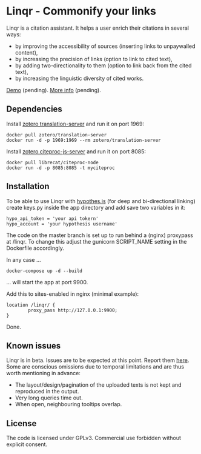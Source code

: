 # Linqr - Commonify your links

Linqr is a citation assistant. It helps a user enrich their citations in several ways:
- by improving the accessibility of sources (inserting links to unpaywalled content),
- by increasing the precision of links (option to link to cited text),
- by adding two-directionality to them (option to link back from the cited text),
- by increasing the linguistic diversity of cited works.

[Demo](https://yurisearch.coventry.ac.uk/linqr/) (pending).
[More info](https://yurisearch.coventry.ac.uk/linqr/about) (pending).


## Dependencies

Install [zotero translation-server](https://github.com/zotero/translation-server) and run it on port 1969:

```
docker pull zotero/translation-server
docker run -d -p 1969:1969 --rm zotero/translation-server
```

Install [zotero citeproc-js-server](https://github.com/zotero/citeproc-js-server) and run it on port 8085:

```
docker pull librecat/citeproc-node
docker run -d -p 8085:8085 -t myciteproc
```

## Installation

To be able to use Linqr with [hypothes.is](https://web.hypothes.is/) (for deep and bi-directional linking) create keys.py inside the app directory and add save two variables in it:

```
hypo_api_token = 'your api tokern'
hypo_account = 'your hypothesis username'
```

The code on the master branch is set up to run behind a (nginx) proxypass at /linqr. To change this adjust the gunicorn SCRIPT_NAME setting in the Dockerfile accordingly.

In any case ...

```
docker-compose up -d --build
```

... will start the app at port 9900.

Add this to sites-enabled in nginx (minimal example):

```
location /linqr/ {
        proxy_pass http://127.0.0.1:9900;
}
```

Done.

## Known issues

<p>Linqr is in beta. Issues are to be expected at this point. Report them <a href="https://github.com/uree/linqr/issues">here</a>. Some are conscious omissions due to temporal limitations and are thus worth mentioning in advance:</p>
<ul>
    <li>The layout/design/pagination of the uploaded texts is not kept and reproduced in the output.</li>
    <li>Very long queries time out.</li>
    <li>When open, neighbouring tooltips overlap.</li>
</ul>


## License

The code is licensed under GPLv3. Commercial use forbidden without explicit consent.
